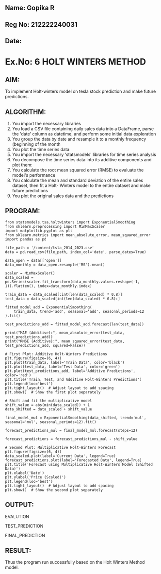 ## Name: Gopika R 
## Reg No: 212222240031
## Date: 

# Ex.No: 6  HOLT WINTERS METHOD

## AIM:
To implement Holt-winters model on tesla stock prediction and make future predictions.

## ALGORITHM:

1. You import the necessary libraries
2. You load a CSV file containing daily sales data into a DataFrame, parse the 'date' column as
datetime, and perform some initial data exploration
3. You group the data by date and resample it to a monthly frequency (beginning of the month
4. You plot the time series data
5. You import the necessary 'statsmodels' libraries for time series analysis
6. You decompose the time series data into its additive components and plot them:
7. You calculate the root mean squared error (RMSE) to evaluate the model's performance
8. You calculate the mean and standard deviation of the entire sales dataset, then fit a Holt-
Winters model to the entire dataset and make future predictions
9. You plot the original sales data and the predictions
    
## PROGRAM:
```
from statsmodels.tsa.holtwinters import ExponentialSmoothing
from sklearn.preprocessing import MinMaxScaler
import matplotlib.pyplot as plt
from sklearn.metrics import mean_absolute_error, mean_squared_error
import pandas as pd

file_path = '/content/tsla_2014_2023.csv'
data = pd.read_csv(file_path, index_col='date', parse_dates=True)

data_open = data[['open']]
data_monthly = data_open.resample('MS').mean()

scaler = MinMaxScaler()
data_scaled = pd.Series(scaler.fit_transform(data_monthly.values.reshape(-1, 1)).flatten(), index=data_monthly.index)

train_data = data_scaled[:int(len(data_scaled) * 0.8)]
test_data = data_scaled[int(len(data_scaled) * 0.8):]

fitted_model_add = ExponentialSmoothing(
    train_data, trend='add', seasonal='add', seasonal_periods=12
).fit()

test_predictions_add = fitted_model_add.forecast(len(test_data))

print("MAE (Additive):", mean_absolute_error(test_data, test_predictions_add))
print("RMSE (Additive):", mean_squared_error(test_data, test_predictions_add, squared=False))

# First Plot: Additive Holt-Winters Predictions
plt.figure(figsize=(6, 4))
plt.plot(train_data, label='Train Data', color='black')
plt.plot(test_data, label='Test Data', color='green')
plt.plot(test_predictions_add, label='Additive Predictions', color='red')
plt.title('Train, Test, and Additive Holt-Winters Predictions')
plt.legend(loc='best')
plt.tight_layout()  # Adjust layout to add spacing
plt.show()  # Show the first plot separately

# Shift and fit the multiplicative model
shift_value = abs(min(data_scaled)) + 1
data_shifted = data_scaled + shift_value

final_model_mul = ExponentialSmoothing(data_shifted, trend='mul', seasonal='mul', seasonal_periods=12).fit()

forecast_predictions_mul = final_model_mul.forecast(steps=12)

forecast_predictions = forecast_predictions_mul - shift_value

# Second Plot: Multiplicative Holt-Winters Forecast
plt.figure(figsize=(6, 4))
data_scaled.plot(label='Current Data', legend=True)
forecast_predictions.plot(label='Forecasted Data', legend=True)
plt.title('Forecast using Multiplicative Holt-Winters Model (Shifted Data)')
plt.xlabel('Date')
plt.ylabel('Price (Scaled)')
plt.legend(loc='best')
plt.tight_layout()  # Adjust layout to add spacing
plt.show()  # Show the second plot separately
```

## OUTPUT:

EVALUTION


TEST_PREDICTION



FINAL_PREDICTION

## RESULT:
Thus the program run successfully based on the Holt Winters Method model.
